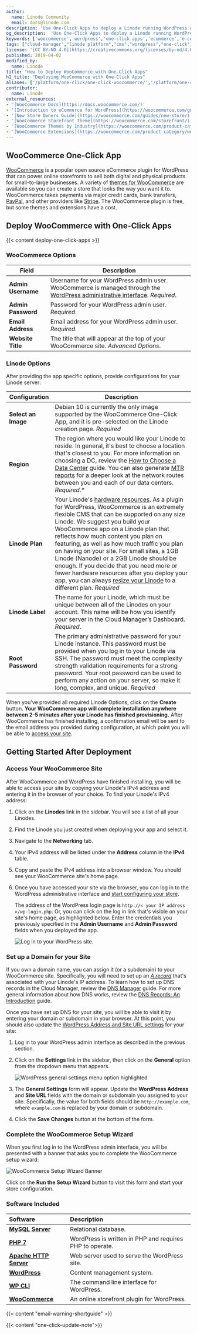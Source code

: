 ```yaml
---
author:
  name: Linode Community
  email: docs@linode.com
description: 'Use One-Click Apps to deploy a Linode running WordPress and the popular eCommerce plugin, WooCommerce. WooCommerce allows you to build a marketplace where you can sell both digital and physical products. You can also customize WooCommerce to match your WordPress site''s theme and branding.'
og_description:  'Use One-Click Apps to deploy a Linode running WordPress and the popular eCommerce plugin, WooCommerce. WooCommerce allows you to build a marketplace where you can sell both digital and physical products. You can also customize WooCommerce to match your WordPress site''s theme and branding.'
keywords: ['woocommerce','wordpress','one-click apps','ecommerce','e-commerce','cms']
tags: ["cloud-manager","linode platform","cms","wordpress","one-click"]
license: '[CC BY-ND 4.0](https://creativecommons.org/licenses/by-nd/4.0)'
published: 2019-04-02
modified_by:
  name: Linode
title: "How to Deploy WooCommerce with One-Click Apps"
h1_title: "Deploying WooCommerce with One-Click Apps"
aliases: ['/platform/one-click/one-click-woocommerce/','/platform/one-click/how-to-deploy-woocommerce-with-one-click-apps/']
contributor:
  name: Linode
external_resources:
- '[WooCommerce Docs](https://docs.woocommerce.com/)'
- '[Introduction to eCommerce for WordPress](https://woocommerce.com/guides/ecommerce-for-wordpress-intro/)'
- '[New Store Owners Guide](https://woocommerce.com/guides/new-store/)'
- '[WooCommerce Storefront Theme](https://woocommerce.com/storefront/)'
- '[WooCommerce Themes by Industry](https://woocommerce.com/product-category/themes/storefront-child-theme-themes/)'
- '[WooCommerce Extensions](https://woocommerce.com/product-category/woocommerce-extensions/)'
---
```

## WooCommerce One-Click App

[WooCommerce](https://woocommerce.com/) is a popular open source eCommerce plugin for WordPress that can power online storefronts to sell both digital and physical products for small-to-large businesses. A variety of [themes for WooCommerce](https://woocommerce.com/product-category/themes/storefront-child-theme-themes/) are available so you can create a store that looks the way you want it to.  WooCommerce takes payments via major credit cards, bank transfers, [PayPal](https://woocommerce.com/products/woocommerce-gateway-paypal-checkout/), and other providers like [Stripe](https://woocommerce.com/products/stripe/). The WooCommerce plugin is free, but some themes and extensions have a cost.

## Deploy WooCommerce with One-Click Apps

{{< content deploy-one-click-apps >}}

### WooCommerce Options

| **Field** | **Description** |
|--------------|------------|
| **Admin Username** | Username for your WordPress admin user. WooCommerce is managed through the [WordPress administrative interface](https://codex.wordpress.org/Administration_Screens). *Required*. |
| **Admin Password** | Password for your WordPress admin user. *Required*. |
| **Email Address** | Email address for your WordPress admin user. *Required*. |
| **Website Title** | The title that will appear at the top of your WooCommerce site. *Advanced Options*. |

### Linode Options

After providing the app specific options, provide configurations for your Linode server:

| **Configuration** | **Description** |
|-------------------|-----------------|
| **Select an Image** | Debian 10 is currently the only image supported by the WooCommerce One-Click App, and it is pre-selected on the Linode creation page. *Required* |
| **Region** | The region where you would like your Linode to reside. In general, it's best to choose a location that's closest to you. For more information on choosing a DC, review the [How to Choose a Data Center](/docs/platform/how-to-choose-a-data-center) guide. You can also generate [MTR reports](/docs/networking/diagnostics/diagnosing-network-issues-with-mtr/) for a deeper look at the network routes between you and each of our data centers. *Required*.* |
| **Linode Plan** | Your Linode's [hardware resources](/docs/platform/how-to-choose-a-linode-plan/#hardware-resource-definitions). As a plugin for WordPress, WooCommerce is an extremely flexible CMS that can be supported on any size Linode. We suggest you build your WooCommerce app on a Linode plan that reflects how much content you plan on featuring, as well as how much traffic you plan on having on your site. For small sites, a 1GB Linode (Nanode) or a 2GB Linode should be enough. If you decide that you need more or fewer hardware resources after you deploy your app, you can always [resize your Linode](/docs/platform/disk-images/resizing-a-linode/) to a different plan. *Required* |
| **Linode Label** | The name for your Linode, which must be unique between all of the Linodes on your account. This name will be how you identify your server in the Cloud Manager’s Dashboard. *Required*. |
| **Root Password** | The primary administrative password for your Linode instance. This password must be provided when you log in to your Linode via SSH. The password must meet the complexity strength validation requirements for a strong password. Your root password can be used to perform any action on your server, so make it long, complex, and unique. *Required* |

When you've provided all required Linode Options, click on the **Create** button. **Your WooCommerce app will complete installation anywhere between 2-5 minutes after your Linode has finished provisioning.** After WooCommerce has finished installing, a confirmation email will be sent to the email address you provided during configuration, at which point you will be able to [access your site](#getting-started-after-your-deployment).

## Getting Started After Deployment

### Access Your WooCommerce Site

After WooCommerce and WordPress have finished installing, you will be able to access your site by copying your Linode's IPv4 address and entering it in the browser of your choice. To find your Linode's IPv4 address:

1. Click on the **Linodes** link in the sidebar. You will see a list of all your Linodes.

1. Find the Linode you just created when deploying your app and select it.

1. Navigate to the **Networking** tab.

1. Your IPv4 address will be listed under the **Address** column in the **IPv4** table.

1. Copy and paste the IPv4 address into a browser window. You should see your WooCommerce site's home page.

1.  Once you have accessed your site via the browser, you can log in to the WordPress administrative interface and [start configuring your store](#complete-the-woocommerce-setup-wizard).

    The address of the WordPress login page is `http://< your IP address >/wp-login.php`. Or, you can click on the log in link that's visible on your site's home page, as highlighted below. Enter the credentials you previously specified in the **Admin Username** and **Admin Password** fields when you deployed the app.

    ![Log in to your WordPress site.](wordpress-login.png)

### Set up a Domain for your Site

If you own a domain name, you can assign it (or a subdomain) to your WooCommerce site. Specifically, you will need to set up an [*A record*](/docs/networking/dns/dns-records-an-introduction/#a-and-aaaa) that's associated with your Linode's IP address. To learn how to set up DNS records in the Cloud Manager, review the [DNS Manager](/docs/platform/manager/dns-manager/) guide. For more general information about how DNS works, review the [DNS Records: An Introduction](/docs/networking/dns/dns-records-an-introduction/) guide.

Once you have set up DNS for your site, you will be able to visit it by entering your domain or subdomain in your browser. At this point, you should also update the [WordPress Address and Site URL settings](https://codex.wordpress.org/Changing_The_Site_URL) for your site:

1.  Log in to your WordPress admin interface as described in the previous section.

1.  Click on the **Settings** link in the sidebar, then click on the **General** option from the dropdown menu that appears.

    ![WordPress general settings menu option highlighted](wordpress_general_settings_menu_option_highlighted.png "WordPress general settings menu option highlighted")

1.  The **General Settings** form will appear. Update the **WordPress Address** and **Site URL** fields with the domain or subdomain you assigned to your site. Specifically, the value for both fields should be `http://example.com`, where `example.com` is replaced by your domain or subdomain.

1.  Click the **Save Changes** button at the bottom of the form.

### Complete the WooCommerce Setup Wizard

When you first log in to the WordPress admin interface, you will be presented with a banner that asks you to complete the WooCommerce setup wizard:

![WooCommerce Setup Wizard Banner](woocommerce_setup_wizard_banner.png "WooCommerce setup wizard banner")

Click on the **Run the Setup Wizard** button to visit this form and start your store configuration.

### Software Included


| **Software** | **Description** |
|:--------------|:------------|
| [**MySQL Server**](https://www.mysql.com/) | Relational database. |
| [**PHP 7**](https://www.php.net/) | WordPress is written in PHP and requires PHP to operate. |
| [**Apache HTTP Server**](https://httpd.apache.org/) | Web server used to serve the WordPress site. |
| [**WordPress**](https://wordpress.org/) | Content management system. |
| [**WP CLI**](https://wp-cli.org/) | The command line interface for WordPress. |
| [**WooCommerce**](https://woocommerce.com/) | An online storefront plugin for WordPress. |

{{< content "email-warning-shortguide" >}}

{{< content "one-click-update-note">}}
